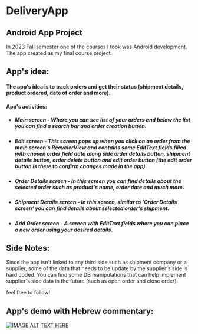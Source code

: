# DeliveryApp
## Android App Project
In 2023 Fall semester one of the courses I took was Android development.
The app created as my final course project.

## App's idea:
#### The app's idea is to track orders and get their status (shipment details, product ordered, date of order and more).

#### App's activities:

* ##### Main screen - Where you can see list of your orders and below the list you can find a search bar and order creation button.
* ##### Edit screen - This screen pops up when you click on an order from the main screen's RecyclerView and contains some EditText fields filled with chosen order field data along side order details button, shipment details button, order delete button and edit order button (the edit order button is there to confirm changes made in the app).
* ##### Order Details screen - In this screen you can find details about the selected order such as product's name, order date and much more.
* ##### Shipment Details screen - In this screen, similar to 'Order Details screen' you can find details about selected order's shipment.
* ##### Add Order screen - A screen with EditText fields where you can place a new order using your desired details.

## Side Notes:
Since the app isn't linked to any third side such as shipment company or a supplier, some of the data that needs to be update by the supplier's side is hard coded.
You can find some DB manipulations that can help implement supplier's side data in the future (such as open order and close order).

feel free to follow!

## App's demo with Hebrew commentary:
[![IMAGE ALT TEXT HERE](https://img.youtube.com/vi/https://www.youtube.com/watch?v=DHHcfVgKcsk/0.jpg)](https://www.youtube.com/watch?v=https://www.youtube.com/watch?v=DHHcfVgKcsk)
